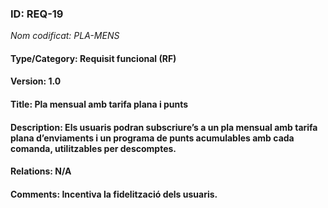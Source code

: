 ### ID: REQ-19
_Nom codificat: PLA-MENS_
#### Type/Category: Requisit funcional (RF)
#### Version: 1.0
#### Title: Pla mensual amb tarifa plana i punts
#### Description: Els usuaris podran subscriure’s a un pla mensual amb tarifa plana d’enviaments i un programa de punts acumulables amb cada comanda, utilitzables per descomptes.
#### Relations: N/A
#### Comments: Incentiva la fidelització dels usuaris.
